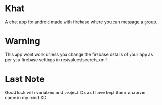 # Khat
A chat app for android made with firebase where you can message a group.

# Warning
This app wont work unless you change the firebase details of your app as per you firebase settings in res\values\secrets.xml!

# Last Note
Good luck with variables and project IDs as I have kept them whatever came in my mind XD.
